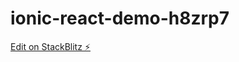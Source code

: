 # ionic-react-demo-h8zrp7

[Edit on StackBlitz ⚡️](https://stackblitz.com/edit/ionic-react-demo-h8zrp7)